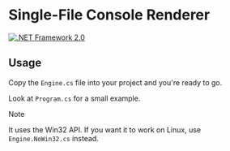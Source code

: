 # Single-File Console Renderer

[![.NET Framework 2.0](https://img.shields.io/badge/.NET_Framework-2.0-5C2D91)](#)

## Usage

Copy the `Engine.cs` file into your project and you're ready to go.

Look at `Program.cs` for a small example.


> [!NOTE]
> It uses the Win32 API. If you want it to work on Linux, use `Engine.NoWin32.cs` instead.
